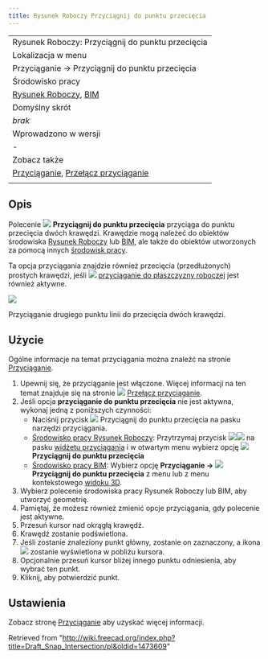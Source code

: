 ```yaml
---
title: Rysunek Roboczy Przyciągnij do punktu przecięcia
---
```

|  |
| --- |
| Rysunek Roboczy: Przyciągnij do punktu przecięcia |
| Lokalizacja w menu |
| Przyciąganie → Przyciągnij do punktu przecięcia |
| Środowisko pracy |
| [Rysunek Roboczy](/Draft_Workbench/pl "Draft Workbench/pl"), [BIM](/BIM_Workbench/pl "BIM Workbench/pl") |
| Domyślny skrót |
| *brak* |
| Wprowadzono w wersji |
| - |
| Zobacz także |
| [Przyciąganie](/Draft_Snap/pl "Draft Snap/pl"), [Przełącz przyciąganie](/Draft_Snap_Lock/pl "Draft Snap Lock/pl") |
|  |

## Opis

Polecenie ![](/images/Draft_Snap_Intersection.svg) **Przyciągnij do punktu przecięcia** przyciąga do punktu przecięcia dwóch krawędzi. Krawędzie mogą należeć do obiektów środowiska [Rysunek Roboczy](/Draft_Workbench/pl "Draft Workbench/pl") lub [BIM](/BIM_Workbench/pl "BIM Workbench/pl"), ale także do obiektów utworzonych za pomocą innych [środowisk pracy](/Workbenches/pl "Workbenches/pl").

Ta opcja przyciągania znajdzie również przecięcia (przedłużonych) prostych krawędzi, jeśli ![](/images/Draft_Snap_WorkingPlane.svg) [przyciąganie do płaszczyzny roboczej](/Draft_Snap_WorkingPlane/pl "Draft Snap WorkingPlane/pl") jest również aktywne.

![](/images/Draft_Snap_Intersection_example.png)

Przyciąganie drugiego punktu linii do przecięcia dwóch krawędzi.

## Użycie

Ogólne informacje na temat przyciągania można znaleźć na stronie [Przyciąganie](/Draft_Snap/pl "Draft Snap/pl").

1. Upewnij się, że przyciąganie jest włączone. Więcej informacji na ten temat znajduje się na stronie ![](/images/Draft_Snap_Lock.svg) [Przełącz przyciąganie](/Draft_Snap_Lock/pl "Draft Snap Lock/pl").
2. Jeśli opcja **przyciąganie do punktu przecięcia** nie jest aktywna, wykonaj jedną z poniższych czynności:
   * Naciśnij przycisk ![](/images/Draft_Snap_Intersection.svg) Przyciągnij do punktu przecięcia na pasku narzędzi przyciągania.
   * [Środowisko pracy Rysunek Roboczy](/Draft_Workbench/pl "Draft Workbench/pl"): Przytrzymaj przycisk ![](/images/Draft_Snap_Lock.svg)![](/images/Toolbar_flyout_arrow.svg) na pasku [widżetu przyciągania](/Draft_snap_widget/pl "Draft snap widget/pl") i w otwartym menu wybierz opcję **![](/images/Draft_Snap_Intersection.svg) Przyciągnij do punktu przecięcia**
   * [Środowisko pracy BIM](/BIM_Workbench/pl "BIM Workbench/pl"): Wybierz opcję **Przyciąganie → ![](/images/Draft_Snap_Intersection.svg) Przyciągnij do punktu przecięcia** z menu lub z menu kontekstowego [widoku 3D](/3D_view/pl "3D view/pl").
3. Wybierz polecenie środowiska pracy Rysunek Roboczy lub BIM, aby utworzyć geometrię.
4. Pamiętaj, że możesz również zmienić opcje przyciągania, gdy polecenie jest aktywne.
5. Przesuń kursor nad okrągłą krawędź.
6. Krawędź zostanie podświetlona.
7. Jeśli zostanie znaleziony punkt główny, zostanie on zaznaczony, a ikona ![](/images/Draft_Snap_Intersection.svg) zostanie wyświetlona w pobliżu kursora.
8. Opcjonalnie przesuń kursor bliżej innego punktu odniesienia, aby wybrać ten punkt.
9. Kliknij, aby potwierdzić punkt.

## Ustawienia

Zobacz stronę [Przyciąganie](/Draft_Snap/pl#Ustawienia "Draft Snap/pl") aby uzyskać więcej informacji.

Retrieved from "<http://wiki.freecad.org/index.php?title=Draft_Snap_Intersection/pl&oldid=1473609>"